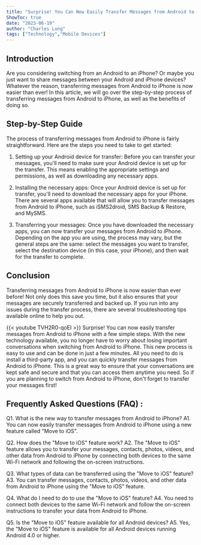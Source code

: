 ```yaml
---
title: "Surprise! You Can Now Easily Transfer Messages from Android to iPhone - Here's How!"
ShowToc: true 
date: "2023-06-19"
author: "Charles Long" 
tags: ["Technology","Mobile Devices"]
---
```

## Introduction

Are you considering switching from an Android to an iPhone? Or maybe you just want to share messages between your Android and iPhone devices? Whatever the reason, transferring messages from Android to iPhone is now easier than ever! In this article, we will go over the step-by-step process of transferring messages from Android to iPhone, as well as the benefits of doing so.

## Step-by-Step Guide

The process of transferring messages from Android to iPhone is fairly straightforward. Here are the steps you need to take to get started:

1. Setting up your Android device for transfer: Before you can transfer your messages, you'll need to make sure your Android device is set up for the transfer. This means enabling the appropriate settings and permissions, as well as downloading any necessary apps.

2. Installing the necessary apps: Once your Android device is set up for transfer, you'll need to download the necessary apps for your iPhone. There are several apps available that will allow you to transfer messages from Android to iPhone, such as iSMS2droid, SMS Backup & Restore, and MySMS.

3. Transferring your messages: Once you have downloaded the necessary apps, you can now transfer your messages from Android to iPhone. Depending on the app you are using, the process may vary, but the general steps are the same: select the messages you want to transfer, select the destination device (in this case, your iPhone), and then wait for the transfer to complete.

## Conclusion

Transferring messages from Android to iPhone is now easier than ever before! Not only does this save you time, but it also ensures that your messages are securely transferred and backed up. If you run into any issues during the transfer process, there are several troubleshooting tips available online to help you out.

{{< youtube TVH2R0-qoEI >}} 
Surprise! You can now easily transfer messages from Android to iPhone with a few simple steps. With the new technology available, you no longer have to worry about losing important conversations when switching from Android to iPhone. This new process is easy to use and can be done in just a few minutes. All you need to do is install a third-party app, and you can quickly transfer messages from Android to iPhone. This is a great way to ensure that your conversations are kept safe and secure and that you can access them anytime you need. So if you are planning to switch from Android to iPhone, don't forget to transfer your messages first!

## Frequently Asked Questions (FAQ) :
Q1. What is the new way to transfer messages from Android to iPhone?
A1. You can now easily transfer messages from Android to iPhone using a new feature called "Move to iOS". 

Q2. How does the "Move to iOS" feature work?
A2. The "Move to iOS" feature allows you to transfer your messages, contacts, photos, videos, and other data from Android to iPhone by connecting both devices to the same Wi-Fi network and following the on-screen instructions. 

Q3. What types of data can be transferred using the "Move to iOS" feature?
A3. You can transfer messages, contacts, photos, videos, and other data from Android to iPhone using the "Move to iOS" feature. 

Q4. What do I need to do to use the "Move to iOS" feature?
A4. You need to connect both devices to the same Wi-Fi network and follow the on-screen instructions to transfer your data from Android to iPhone. 

Q5. Is the "Move to iOS" feature available for all Android devices?
A5. Yes, the "Move to iOS" feature is available for all Android devices running Android 4.0 or higher.


